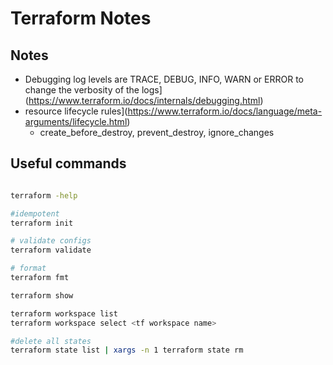 # Terraform Notes


## Notes
- Debugging log levels are TRACE, DEBUG, INFO, WARN or ERROR to change the verbosity of the logs](https://www.terraform.io/docs/internals/debugging.html)
- resource lifecycle rules](https://www.terraform.io/docs/language/meta-arguments/lifecycle.html)
  -  create_before_destroy, prevent_destroy, ignore_changes

## Useful commands

```bash

terraform -help

#idempotent
terraform init

# validate configs
terraform validate

# format
terraform fmt

terraform show

terraform workspace list
terraform workspace select <tf workspace name>

#delete all states
terraform state list | xargs -n 1 terraform state rm
```
